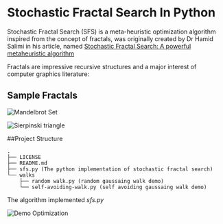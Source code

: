 # Stochastic Fractal Search In Python
Stochastic Fractal Search (SFS) is a meta-heuristic optimization algorithm inspired from the concept of fractals, was originally created by Dr Hamid Salimi in his 
article, named [Stochastic Fractal Search: A powerful metaheuristic algorithm](https://www.sciencedirect.com/science/article/abs/pii/S0950705114002822)

Fractals are impressive recursive structures and a major interest of computer graphics literature:

## Sample Fractals
![Mandelbrot Set](https://www.mathworks.com/matlabcentral/mlc-downloads/downloads/submissions/37813/versions/1/screenshot.gif)

![Sierpinski triangle](https://i.pinimg.com/originals/12/27/1a/12271a8f5a1157cd194cec0e2e5d0757.gif)

##Project Structure
```
.
├── LICENSE 
├── README.md
├── sfs.py (The python implementation of stochastic fractal search)
└── walks
    ├── random walk.py (random gaussaing walk demo)
    └── self-avoiding-walk.py (self avoiding gaussaing walk demo)
```
The algorithm implemented *sfs.py* 

![Demo Optimization](https://media.giphy.com/media/Iok6UIB10yEKchtzEW/source.gif)


